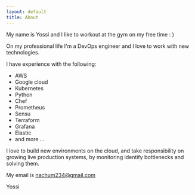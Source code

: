 ```yaml
---
layout: default
title: About
---
```


My name is Yossi and I like to workout at the gym on my free time : )

On my professional life I'm a DevOps engineer and I love to work with new technologies.

I have experience with the following:
* AWS
* Google cloud
* Kubernetes
* Python
* Chef
* Prometheus
* Sensu
* Terraform
* Grafana
* Elastic
* and more ...

I love to build new environments on the cloud, and take
responsibility on growing live production systems, by monitoring
identify bottlenecks and solving them.

My email is nachum234@gmail.com

Yossi
